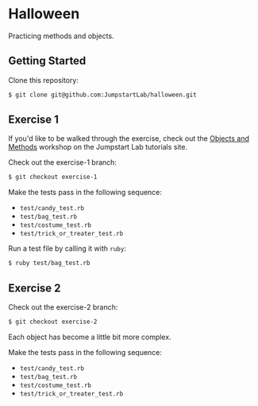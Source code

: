 # Halloween

Practicing methods and objects.

## Getting Started

Clone this repository:

```bash
$ git clone git@github.com:JumpstartLab/halloween.git
```

## Exercise 1

If you'd like to be walked through the exercise, check out the [Objects and Methods](http://tutorials.jumpstartlab.com/academy/workshops/objects_and_methods.html) workshop on the Jumpstart Lab tutorials site.

Check out the exercise-1 branch:

```bash
$ git checkout exercise-1
```

Make the tests pass in the following sequence:

* `test/candy_test.rb`
* `test/bag_test.rb`
* `test/costume_test.rb`
* `test/trick_or_treater_test.rb`

Run a test file by calling it with `ruby`:

```bash
$ ruby test/bag_test.rb
```

## Exercise 2

Check out the exercise-2 branch:

```bash
$ git checkout exercise-2
```

Each object has become a little bit more complex.

Make the tests pass in the following sequence:

* `test/candy_test.rb`
* `test/bag_test.rb`
* `test/costume_test.rb`
* `test/trick_or_treater_test.rb`

